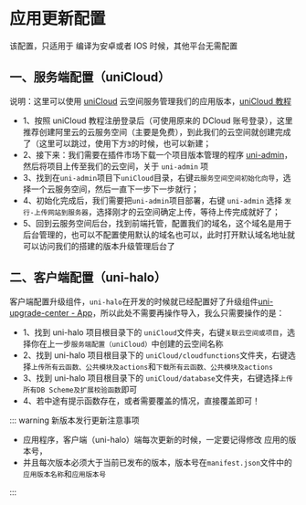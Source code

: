 # 应用更新配置

该配置，只适用于 编译为安卓或者 IOS 时候，其他平台无需配置

## 一、服务端配置（uniCloud）

说明：这里可以使用 [uniCloud](https://unicloud.dcloud.net.cn/pages/login/login) 云空间服务管理我们的应用版本，[uniCloud 教程](https://uniapp.dcloud.net.cn/uniCloud/)
<br/>

- 1、按照 uniCloud 教程注册登录后（可使用原来的 DCloud 账号登录），这里推荐创建阿里云的云服务空间（主要是免费），到此我们的云空间就创建完成了（这里可以跳过，使用下方`3`的时候，也可以新建；
- 2、接下来：我们需要在插件市场下载一个项目版本管理的程序 [uni-admin](https://ext.dcloud.net.cn/plugin?id=3268)，然后将项目上传至我们的云空间，关于 `uni-admin` 项
- 3、找到在`uni-admin`项目下`uniCloud`目录，右键`云服务空间空间初始化向导`，选择一个云服务空间，然后一直下一步下一步就行；
- 4、初始化完成后，我们需要把`uni-admin`项目部署，右键 `uni-admin` 选择 `发行-上传网站到服务器`，选择刚才的云空间确定上传，等待上传完成就好了；
- 5、回到云服务空间后台，找到前端托管，配置我们的域名，这个域名是用于后台管理的，也可以不配置使用默认的域名也可以，此时打开默认域名地址就可以访问我们的搭建的版本升级管理后台了

## 二、客户端配置（uni-halo）

客户端配置升级组件，`uni-halo`在开发的时候就已经配置好了升级组件[uni-upgrade-center - App](https://ext.dcloud.net.cn/plugin?id=4542)，所以此处不需要再操作导入，我么只需要操作的是：

- 1、找到 uni-halo 项目根目录下的 `uniCloud`文件夹，右键`关联云空间或项目`，选择你在上一步`服务端配置（uniCloud）`中创建的云空间名称
- 2、找到 uni-halo 项目根目录下的 `uniCloud/cloudfunctions`文件夹，右键选择`上传所有云函数、公共模块及actions`和`下载所有云函数、公共模块及actions`
- 3、找到 uni-halo 项目根目录下的 `uniCloud/database`文件夹，右键选择`上传所有DB Scheme及扩展校验函数`即可
- 4、若中途有提示函数存在，或者需要覆盖的情况，直接覆盖即可！

::: warning 新版本发行更新注意事项

- 应用程序，客户端（uni-halo）端每次更新的时候，一定要记得修改 应用的版本号，
- 并且每次版本必须大于当前已发布的版本，版本号在`manifest.json`文件中的`应用版本名称`和`应用版本号`

:::

